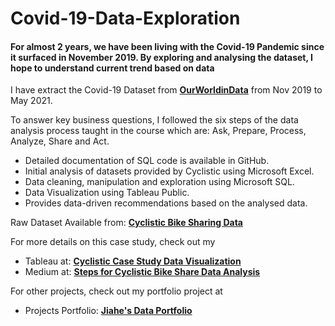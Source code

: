 # Covid-19-Data-Exploration

#### For almost 2 years, we have been living with the Covid-19 Pandemic since it surfaced in November 2019. By exploring and analysing the dataset, I hope to understand current trend based on data

I have extract the Covid-19 Dataset from **<a href="https://public.tableau.com/app/profile/song.jiahe/viz/GoogleDataAnalyticsProfessionalCapstone-CyclisticCaseStudy/Casual_GeoData" rel="nofollow">OurWorldinData</a>** from Nov 2019 to May 2021.

To answer key business questions, I followed the six steps of the data analysis process taught in the course which are: Ask, Prepare, Process, Analyze, Share and Act.

- Detailed documentation of SQL code is available in GitHub.
- Initial analysis of datasets provided by Cyclistic using Microsoft Excel.
- Data cleaning, manipulation and exploration using Microsoft SQL.
- Data Visualization using Tableau Public.
- Provides data-driven recommendations based on the analysed data.

Raw Dataset Available from: **<a href="https://divvy-tripdata.s3.amazonaws.com/index.html" rel="nofollow">Cyclistic Bike Sharing Data</a>**

For more details on this case study, check out my 
- Tableau at: **<a href="https://public.tableau.com/app/profile/song.jiahe/viz/GoogleDataAnalyticsProfessionalCapstone-CyclisticCaseStudy/Casual_GeoData" rel="nofollow">Cyclistic Case Study Data Visualization</a>**
- Medium at: **<a href="https://jsong91.medium.com/google-data-analytics-professional-certificate-capstone-project-498e4c1e4d52" rel="nofollow">Steps for Cyclistic Bike Share Data Analysis</a>**


For other projects, check out my portfolio project at
- Projects Portfolio: **<a href="https://jsong91.github.io/Portfolio-Website/" rel="nofollow">Jiahe's Data Portfolio</a>**
